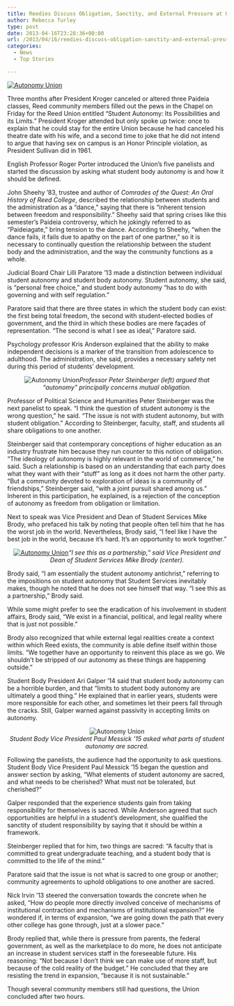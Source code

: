 ```yaml
---
title: Reedies Discuss Obligation, Sanctity, and External Pressure at Union
author: Rebecca Turley
type: post
date: 2013-04-16T23:28:36+00:00
url: /2013/04/16/reedies-discuss-obligation-sanctity-and-external-pressure-at-autonomy-union/
categories:
  - News
  - Top Stories

---
```

[<img class="aligncenter size-full wp-image-2255" alt="Autonomy Union" src="https://i0.wp.com/www.reedquest.org/wp-content/uploads/2013/04/IMG_1874_web.jpg?resize=770%2C513" data-recalc-dims="1" />][1]

Three months after President Kroger canceled or altered three Paideia classes, Reed community members filled out the pews in the Chapel on Friday for the Reed Union entitled “Student Autonomy: Its Possibilities and its Limits.” President Kroger attended but only spoke up twice: once to explain that he could stay for the entire Union because he had canceled his theatre date with his wife, and a second time to joke that he did not intend to argue that having sex on campus is an Honor Principle violation, as President Sullivan did in 1961.

English Professor Roger Porter introduced the Union’s five panelists and started the discussion by asking what student body autonomy is and how it should be defined.

John Sheehy ’83, trustee and author of _Comrades of the Quest: An Oral History of Reed College_, described the relationship between students and the administration as a “dance,” saying that there is “inherent tension between freedom and responsibility.” Sheehy said that spring crises like this semester’s Paideia controversy, which he jokingly referred to as “Paideiagate,” bring tension to the dance. According to Sheehy, “when the dance fails, it fails due to apathy on the part of one partner,” so it is necessary to continually question the relationship between the student body and the administration, and the way the community functions as a whole.

Judicial Board Chair Lilli Paratore ’13 made a distinction between individual student autonomy and student body autonomy. Student autonomy, she said, is “personal free choice,” and student body autonomy “has to do with governing and with self regulation.”

Paratore said that there are three states in which the student body can exist: the first being total freedom, the second with student-elected bodies of government, and the third in which these bodies are mere façades of representation. “The second is what I see as ideal,” Paratore said.

Psychology professor Kris Anderson explained that the ability to make independent decisions is a marker of the transition from adolescence to adulthood. The administration, she said, provides a necessary safety net during this period of students’ development.

<p style="text-align: center;">
  <img class="aligncenter size-full wp-image-2260" alt="Autonomy Union" src="https://i0.wp.com/www.reedquest.org/wp-content/uploads/2013/04/R1026154_web.jpg?resize=770%2C512" data-recalc-dims="1" /><em>Professor Peter Steinberger (left) argued that &#8220;autonomy&#8221; principally concerns mutual obligation.</em>
</p>

Professor of Political Science and Humanities Peter Steinberger was the next panelist to speak. “I think the question of student autonomy is the wrong question,” he said. “The issue is not with student autonomy, but with student obligation.” According to Steinberger, faculty, staff, and students all share obligations to one another.

Steinberger said that contemporary conceptions of higher education as an industry frustrate him because they run counter to this notion of obligation. “The ideology of autonomy is highly relevant in the world of commerce,” he said. Such a relationship is based on an understanding that each party does what they want with their “stuff” as long as it does not harm the other party. “But a community devoted to exploration of ideas is a community of friendships,” Steinberger said, “with a joint pursuit shared among us.” Inherent in this participation, he explained, is a rejection of the conception of autonomy as freedom from obligation or limitation.

<p style="text-align: left;">
  Next to speak was Vice President and Dean of Student Services Mike Brody, who prefaced his talk by noting that people often tell him that he has the worst job in the world. Nevertheless, Brody said, “I feel like I have the best job in the world, because it’s hard. It’s an opportunity to work together.”
</p>

<p style="text-align: center;">
  <a href="https://i1.wp.com/www.reedquest.org/wp-content/uploads/2013/04/IMG_1894_web.jpg"><img alt="Autonomy Union" src="https://i1.wp.com/www.reedquest.org/wp-content/uploads/2013/04/IMG_1894_web.jpg?resize=770%2C513" data-recalc-dims="1" /></a><em>&#8220;I see this as a partnership,&#8221; said <em>Vice President and Dean of Student Services Mike Brody (center).</em></em>
</p>

Brody said, “I am essentially the student autonomy antichrist,” referring to the impositions on student autonomy that Student Services inevitably makes, though he noted that he does not see himself that way. “I see this as a partnership,” Brody said.

While some might prefer to see the eradication of his involvement in student affairs, Brody said, “We exist in a financial, political, and legal reality where that is just not possible.”

Brody also recognized that while external legal realities create a context within which Reed exists, the community is able define itself within those limits. “We together have an opportunity to reinvent this place as we go. We shouldn’t be stripped of our autonomy as these things are happening outside.”

<p style="text-align: left;">
  Student Body President Ari Galper &#8217;14 said that student body autonomy can be a horrible burden, and that “limits to student body autonomy are ultimately a good thing.” He explained that in earlier years, students were more responsible for each other, and sometimes let their peers fall through the cracks. Still, Galper warned against passivity in accepting limits on autonomy.
</p>

<p style="text-align: center;">
  <img alt="Autonomy Union" src="https://i2.wp.com/www.reedquest.org/wp-content/uploads/2013/04/IMG_1882_web.jpg?resize=770%2C513" data-recalc-dims="1" /><br /> <em>Student Body Vice President Paul Messick &#8217;15 asked what parts of student autonomy are sacred.</em>
</p>

<p style="text-align: left;">
  Following the panelists, the audience had the opportunity to ask questions. Student Body Vice President Paul Messick ’15 began the question and answer section by asking, “What elements of student autonomy are sacred, and what needs to be cherished? What must not be tolerated, but cherished?”
</p>

Galper responded that the experience students gain from taking responsibility for themselves is sacred. While Anderson agreed that such opportunities are helpful in a student’s development, she qualified the sanctity of student responsibility by saying that it should be within a framework.

<p style="text-align: left;">
  Steinberger replied that for him, two things are sacred: “A faculty that is committed to great undergraduate teaching, and a student body that is committed to the life of the mind.&#8221;
</p>

Paratore said that the issue is not what is sacred to one group or another; community agreements to uphold obligations to one another are sacred.

Nick Irvin ’13 steered the conversation towards the concrete when he asked, “How do people more directly involved conceive of mechanisms of institutional contraction and mechanisms of institutional expansion?” He wondered if, in terms of expansion, “we are going down the path that every other college has gone through, just at a slower pace.”

Brody replied that, while there is pressure from parents, the federal government, as well as the marketplace to do more, he does not anticipate an increase in student services staff in the foreseeable future. His reasoning: “Not because I don’t think we can make use of more staff, but because of the cold reality of the budget.” He concluded that they are resisting the trend in expansion, “because it is not sustainable.”

Though several community members still had questions, the Union concluded after two hours.

 [1]: https://i0.wp.com/www.reedquest.org/wp-content/uploads/2013/04/IMG_1874_web.jpg